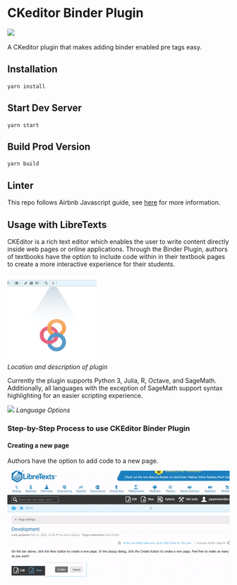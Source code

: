 # CKeditor Binder Plugin
![](https://github.com/LibreTexts/ckeditor-binder-plugin/workflows/Sync%20to%20DigitalOcean%20Spaces/badge.svg?branch=master)

A CKeditor plugin that makes adding binder enabled pre tags easy.

## Installation

```
yarn install
```

## Start Dev Server

```
yarn start
```

## Build Prod Version

```
yarn build
```

## Linter

This repo follows Airbnb Javascript guide, see [here](https://github.com/airbnb/javascript) for more information.


## Usage with LibreTexts

CKEditor is a rich text editor which enables the user to write content directly inside web pages or online applications. Through the Binder Plugin, authors of textbooks have the option to include code within in their textbook pages to create a more interactive experience for their students.

![](tutorialVisuals/ckePlugin.png)  
*Location and description of plugin*



Currently the plugin supports Python 3, Julia, R, Octave, and SageMath. Additionally, all languages with the exception of SageMath support syntax highlighting for an easier scripting experience. 

![](tutorialVisuals/ckePlugin.png/languages.png)
*Language Options*



### Step-by-Step Process to use CKEditor Binder Plugin


#### Creating a new page
Authors have the option to add code to a new page.

![](tutorialVisuals/newPage.gif)
